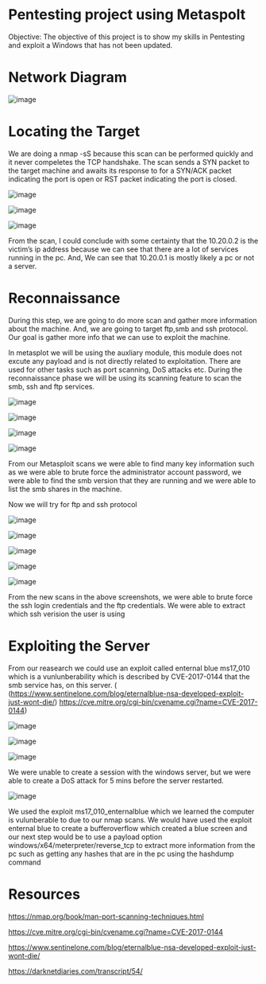 # Pentesting project using Metaspolt 
Objective: The objective of this project is to show my skills in Pentesting and exploit a Windows that has not been updated. 

# Network Diagram

![image](https://github.com/SgtClutch/Cybersecurity/assets/59116892/8f5ad7fe-34a6-4990-bb30-a9701a49a5df)







# Locating the Target

We are doing a nmap -sS because this scan can be performed quickly and it never compeletes the TCP handshake. The scan sends a SYN packet to the target machine and awaits its response to for a SYN/ACK packet
indicating the port is open or RST packet indicating the port is closed. 

![image](https://github.com/SgtClutch/Cybersecurity/assets/59116892/4c9ab3e0-35c5-48ae-9cab-9f14531fd0fb)

![image](https://github.com/SgtClutch/Cybersecurity/assets/59116892/aab3c9f4-bed5-402b-9cd1-639a2229a3ef)


![image](https://github.com/SgtClutch/Cybersecurity/assets/59116892/75f8b503-4194-4b35-aed4-4356ccc6600f)

From the scan, I could conclude with some certainty that the 10.20.0.2 is the victim’s ip address because we can see that there are a lot of services running in the pc. And, We can see that 10.20.0.1 is mostly likely a pc or not a server.


# Reconnaissance 

During this step, we are going to do more scan and gather more information about the machine. And, we are going to target ftp,smb and ssh protocol. Our goal is gather more info that we can use to exploit the machine.

In metasplot we will be using the auxliary module, this module does not excute any payload and is not directly related to exploitation. There are used for other tasks such as port scanning, DoS attacks etc. During the reconnaissance phase we will be using its scanning feature to scan the smb, ssh and ftp services. 
 
![image](https://github.com/SgtClutch/Cybersecurity/assets/59116892/98809bf6-9d82-4151-b5e2-1a6be5b7a046)

![image](https://github.com/SgtClutch/Cybersecurity/assets/59116892/6e99c0f7-f373-4755-912a-74f5bb9ffe8b)


![image](https://github.com/SgtClutch/Cybersecurity/assets/59116892/e79804f5-eed8-42d5-8e50-a18ecbd04182)

![image](https://github.com/SgtClutch/Cybersecurity/assets/59116892/1a9ccf0a-001c-4cab-83b0-39b17c4e5f45)

From our Metasploit scans we were able to find many key information such as we were able to brute force the administrator account password, we were able to find the smb version that they are running and we were able to list the smb shares in the machine. 

Now we will try for ftp and ssh protocol

![image](https://github.com/SgtClutch/Cybersecurity/assets/59116892/df59ab7d-6ac9-422a-80ec-83d0b91d390b)

![image](https://github.com/SgtClutch/Cybersecurity/assets/59116892/64b8ca23-be53-4eae-92c2-110b6b910493)

![image](https://github.com/SgtClutch/Cybersecurity/assets/59116892/aba5b6e4-27ec-4a5c-a523-a2fd3bd91cf6)

![image](https://github.com/SgtClutch/Cybersecurity/assets/59116892/e16d63c0-0261-4598-acdd-d1ada50cef7c)

![image](https://github.com/SgtClutch/Cybersecurity/assets/59116892/b52e363f-d21c-435f-b2f7-be46de4c1090)

From the new scans in the above screenshots, we were able to brute force the ssh login credentials and the ftp credentials. We were able to extract which ssh verision the user is using


# Exploiting the Server

From our reasearch we could use an exploit called enternal blue ms17_010 which is a vunlunberability which is described by CVE-2017-0144 that the smb service has, on this server. ( (https://www.sentinelone.com/blog/eternalblue-nsa-developed-exploit-just-wont-die/) https://cve.mitre.org/cgi-bin/cvename.cgi?name=CVE-2017-0144) 

![image](https://github.com/SgtClutch/Cybersecurity/assets/59116892/71ee90ae-ffa2-4f5d-b434-2628d5015c3f)

![image](https://github.com/SgtClutch/Cybersecurity/assets/59116892/e4142751-a2a0-4270-9704-0291fadd967c)

![image](https://github.com/SgtClutch/Cybersecurity/assets/59116892/0e9f4f79-8913-4f21-82f6-4961786eb019)

We were unable to create a session with the windows server, but we were able to create a DoS attack for 5 mins before the server restarted. 

![image](https://github.com/SgtClutch/Cybersecurity/assets/59116892/54014cf5-23c3-418d-ae1d-e30a8a8cad24)


We used the exploit ms17_010_enternalblue which we learned the computer is vulunberable to due to our nmap scans. We would have used the exploit enternal blue to create a bufferoverflow which created a blue screen and our next step would be to use a  payload option windows/x64/meterpreter/reverse_tcp to extract more information from the pc such as getting any hashes that are in the pc using the hashdump command


# Resources 

https://nmap.org/book/man-port-scanning-techniques.html

https://cve.mitre.org/cgi-bin/cvename.cgi?name=CVE-2017-0144

https://www.sentinelone.com/blog/eternalblue-nsa-developed-exploit-just-wont-die/

https://darknetdiaries.com/transcript/54/















